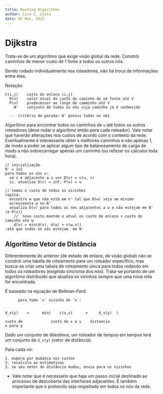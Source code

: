 ```yaml
---
title: Routing Algorithms
author: Ciro S. Costa
date: 05 Nov, 2015
---
```


# Dijkstra

Trata-se de um algorítimo que exige visão global da rede. Constrói caminhos de menor custo de  1 fonte a todos os outros nós.

Sendo rodado individualmente nos roteadores, não há troca de informações entre eles.

Notação:
```
C(i,j)    custo do enlace (i,j)
  D(v)    valor atual do custo do caminho do nó fonte até V
  P(v)    predecessor ao longo do camminho até V
    N'    conjunto de todos os nós cujo caminho já é conhecido

  --  critério de parada: N' possui todos os nós
```

Algorítimo para encontrar todos os caminhos de `u` até todos os outros roteadores (deve rodar o algorítimo então para cada roteador). Vale notar que haverão alterações nos custos de acordo com o contexto da rede. Eventualmente é interessante obter `k` melhores caminhos e não apenas 1, de modo a poder se aplicar algum tipo de balanceamento de carga de modo a não sobrecarregar apenas um caminho (ou refazer os cálculos toda hora).

```
// inicialização
N' = {u}
para todos os nós v:
  se v é adjacente a u ==> D(v) = c(u, v)
  cc. atualiza D(v) = inf, P(v) = u

// temos o custo de todos os vizinhos
repita:
  encontre w que não está em n' tal que D(w) seja um mínimo
  acresceenta w no N'
  atualiza D(v) para todos os nós adjacentes a w e não estejam em N' (e P(v))
    //  novo custo mantém o atual ou custo do enlace + custo do caminho até w
    d(v) = min(d(v), d(w) + c(w,v))
:até que todos os nós estejam  em N'
```

## Algorítimo Vetor de Distância

Diferentemente do anterior (de estado de enlace, de visão global) não se constrói uma tabela de roteamento para um roteador específico, mas busca-se criar uma tabela de roteamento única para todos rodando em todos os roteadores (exigindo sincronia dos nós). Trata-se portanto de um algorítimo distribuído que atualiza os vizinhos sempre que uma nova rota for encontrada.

É baseado na equação de Bellman-Ford:

```
      para todo `v` vizinho de `x`:


d_x(y)    =      min(    c(x,v)      +     d_v(y)  )

custo de             custo de x a v    distancia
x para y
```

Dado um conjunto de ddestinos, um roteador de tempos em tempos terá um conjunto de `d_x(y)` (vetor de distância).

Para cada nó:

```
1. espera por mudança nos custos
2. recalcula as estimativas
3. se seu vetor de distância mudou, envia para os vizinhos
```

- Vale notar que é necessário que haja um passo inicial destinado ao processo de descoberta das interfaces adjacentes. É também importante que o protocolo seja respeitado em todos os nós da rede.
